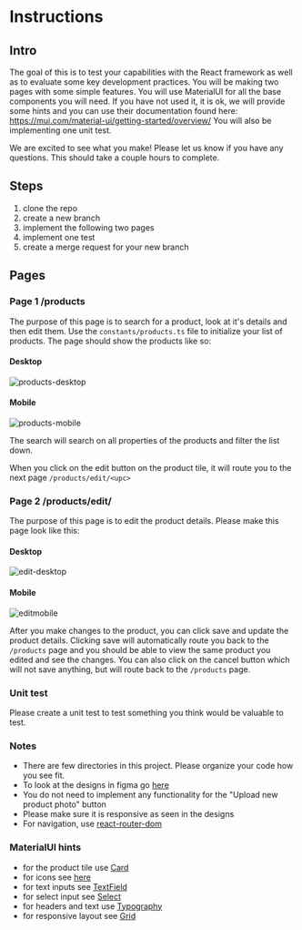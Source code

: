 # Instructions

## Intro

The goal of this is to test your capabilities with the React framework as well as to evaluate some key development practices. You will be making two pages with some simple features. You will use MaterialUI for all the base components you will need. If you have not used it, it is ok, we will provide some hints and you can use their documentation found here: https://mui.com/material-ui/getting-started/overview/ You will also be implementing one unit test.

We are excited to see what you make! Please let us know if you have any questions. This should take a couple hours to complete.

## Steps

1. clone the repo
2. create a new branch
3. implement the following two pages
4. implement one test
5. create a merge request for your new branch

## Pages

### Page 1 /products

The purpose of this page is to search for a product, look at it's details and then edit them. Use the `constants/products.ts` file to initialize your list of products. The page should show the products like so:

#### Desktop

![products-desktop](./designs/products-desktop.png)

#### Mobile

![products-mobile](./designs/products-mobile.png)

The search will search on all properties of the products and filter the list down.

When you click on the edit button on the product tile, it will route you to the next page `/products/edit/<upc>`

### Page 2 /products/edit/<upc>

The purpose of this page is to edit the product details. Please make this page look like this:

#### Desktop

![edit-desktop](./designs/edit-desktop.png)

#### Mobile

![editmobile](./designs/edit-mobile.png)

After you make changes to the product, you can click save and update the product details. Clicking save will automatically route you back to the `/products` page and you should be able to view the same product you edited and see the changes. You can also click on the cancel button which will not save anything, but will route back to the `/products` page.

### Unit test

Please create a unit test to test something you think would be valuable to test.

### Notes

- There are few directories in this project. Please organize your code how you see fit.
- To look at the designs in figma go [here](https://www.figma.com/file/P9GmyoEWk2O7kGM6AuKB0o/Product-Page-Concept?node-id=0%3A1&t=ILoZZFrw14ajd3TF-1)
- You do not need to implement any functionality for the "Upload new product photo" button
- Please make sure it is responsive as seen in the designs
- For navigation, use [react-router-dom](https://github.com/remix-run/react-router#readme)

### MaterialUI hints

- for the product tile use [Card](https://mui.com/material-ui/react-card/#outlined-card)
- for icons see [here](https://mui.com/material-ui/material-icons/)
- for text inputs see [TextField](https://mui.com/material-ui/material-icons/)
- for select input see [Select](https://mui.com/material-ui/react-select/)
- for headers and text use [Typography](https://mui.com/material-ui/react-typography/)
- for responsive layout see [Grid](https://mui.com/material-ui/react-grid/#responsive-values)
